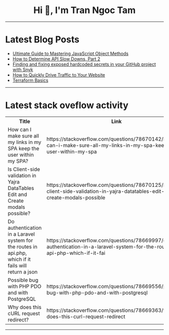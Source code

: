 <h1 align="center">Hi 👋, I'm Tran Ngoc Tam</h1>

---

# Latest Blog Posts 
<!-- BLOG-POST-LIST:START -->
- [Ultimate Guide to Mastering JavaScript Object Methods](https://dev.to/dk119819/ultimate-guide-to-mastering-javascript-object-methods-o0i)
- [How to Determine API Slow Downs, Part 2](https://dev.to/lazypro/how-to-determine-api-slow-downs-part-2-433)
- [Finding and fixing exposed hardcoded secrets in your GitHub project with Snyk](https://dev.to/snyk/finding-and-fixing-exposed-hardcoded-secrets-in-your-github-project-with-snyk-3ldl)
- [How to Quickly Drive Traffic to Your Website](https://dev.to/juddiy/how-to-quickly-drive-traffic-to-your-website-2dlp)
- [Terraform Basics](https://dev.to/sanjaikumar2311/terraform-basics-1d2j)
<!-- BLOG-POST-LIST:END -->

---

# Latest stack oveflow activity
<table>
  <tr><th>Title</th><th>Link</th></tr>
  <!-- STACKOVERFLOW:START --><tr><td>How can I make sure all my links in my SPA keep the user within my SPA?</td><td>https://stackoverflow.com/questions/78670142/how-can-i-make-sure-all-my-links-in-my-spa-keep-the-user-within-my-spa</td></tr><tr><td>Is Client-side validation in Yajra DataTables Edit and Create modals possible?</td><td>https://stackoverflow.com/questions/78670125/is-client-side-validation-in-yajra-datatables-edit-and-create-modals-possible</td></tr><tr><td>Do authentication in a Laravel system for the routes in api.php, which if it fails will return a json</td><td>https://stackoverflow.com/questions/78669997/do-authentication-in-a-laravel-system-for-the-routes-in-api-php-which-if-it-fai</td></tr><tr><td>Possible bug with PHP PDO and with PostgreSQL</td><td>https://stackoverflow.com/questions/78669556/possible-bug-with-php-pdo-and-with-postgresql</td></tr><tr><td>Why does this cURL request redirect?</td><td>https://stackoverflow.com/questions/78669363/why-does-this-curl-request-redirect</td></tr><!-- STACKOVERFLOW:END -->
</table>

---


